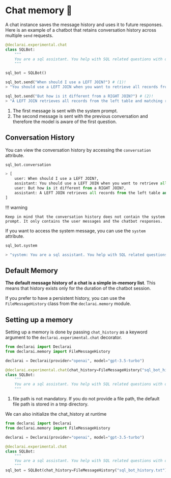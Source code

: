 # Chat memory :brain:

A chat instance saves the message history and uses it to future responses.
Here is an example of a chatbot that retains conversation history across multiple `send` requests.
```py
@declarai.experimental.chat
class SQLBot:
    """
    You are a sql assistant. You help with SQL related questions with one-line answers.
    """

sql_bot = SQLBot()

sql_bot.send("When should I use a LEFT JOIN?") # (1)!
> "You should use a LEFT JOIN when you want to retrieve all records from the left table and matching records from the right table."

sql_bot.send("But how is it different from a RIGHT JOIN?") # (2)!
> "A LEFT JOIN retrieves all records from the left table and matching records from the right table, while a RIGHT JOIN retrieves all records from the right table and matching records from the left table."
```

1. The first message is sent with the system prompt.
2. The second message is sent with the previous conversation and therefore the model is aware of the first question.


## Conversation History
You can view the conversation history by accessing the `conversation` attribute.

```py
sql_bot.conversation

> [
    user: When should I use a LEFT JOIN?, 
    assistant: You should use a LEFT JOIN when you want to retrieve all records from the left table and matching records from the right table.,
    user: But how is it different from a RIGHT JOIN?,
    assistant: A LEFT JOIN retrieves all records from the left table and matching records from the right table, while a RIGHT JOIN retrieves all records from the right table and matching records from the left table.
]

```

!!! warning
    
    Keep in mind that the conversation history does not contain the system prompt. It only contains the user messages and the chatbot responses.

If you want to access the system message, you can use the `system` attribute.

```py
sql_bot.system

> "system: You are a sql assistant. You help with SQL related questions with one-line answers.\n"
```


## Default Memory

**The default message history of a chat is a simple in-memory list**. This means that history exists only for the duration of the chatbot session.

If you prefer to have a persistent history, you can use the `FileMessageHistory` class from the `declarai.memory` module.


## Setting up a memory
Setting up a memory is done by passing `chat_history` as a keyword argument to the `declarai.experimental.chat` decorator.

```py
from declarai import Declarai
from declarai.memory import FileMessageHistory

declarai = Declarai(provider="openai", model="gpt-3.5-turbo")

@declarai.experimental.chat(chat_history=FileMessageHistory("sql_bot_history.txt")) # (1)!
class SQLBot:
    """
    You are a sql assistant. You help with SQL related questions with one-line answers.
    """
```

1. file path is not mandatory. If you do not provide a file path, the default file path is stored in a tmp directory.

We can also initialize the chat_history at runtime

```py
from declarai import Declarai
from declarai.memory import FileMessageHistory

declarai = Declarai(provider="openai", model="gpt-3.5-turbo")

@declarai.experimental.chat
class SQLBot:
    """
    You are a sql assistant. You help with SQL related questions with one-line answers.
    """
sql_bot = SQLBot(chat_history=FileMessageHistory("sql_bot_history.txt"))
```
